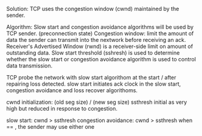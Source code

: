 Solution:
TCP uses the congestion window (cwnd) maintained by the sender.


Algorithm: 
Slow start and congestion avoidance algorithms will be used by TCP sender. (preconnection state)
Congestion window: limit the amount of data the sender can transmit into the nextwork before receiving an ack.
Receiver's Advertised Window (rwnd) is a receiver-side limit on amount of outstanding data.
Slow start threshold (sshresh) is used to determine whether the slow start or congestion avoidance algorithm is used to control data transmission.

TCP probe the network with slow start algorithom at the start / after repairing loss detected.
slow start initiates ack clock in the slow start, congestion avoidance and loss recover algorithoms.

cwnd initialization: (old seg size) / (new seg size)
ssthresh initial as very high but reduced in response to congestion.

slow start: cwnd > ssthresh
congestion avoidance: cwnd > ssthresh
when == , the sender may use either one
